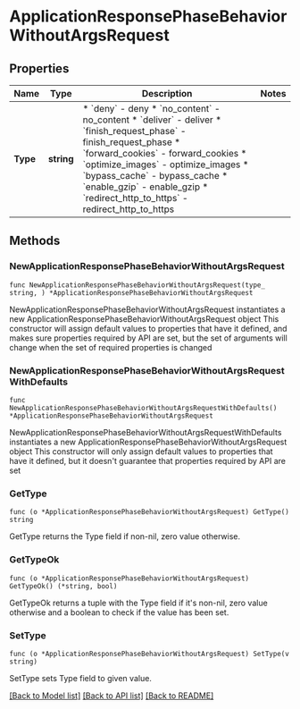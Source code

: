 # ApplicationResponsePhaseBehaviorWithoutArgsRequest

## Properties

Name | Type | Description | Notes
------------ | ------------- | ------------- | -------------
**Type** | **string** | * &#x60;deny&#x60; - deny * &#x60;no_content&#x60; - no_content * &#x60;deliver&#x60; - deliver * &#x60;finish_request_phase&#x60; - finish_request_phase * &#x60;forward_cookies&#x60; - forward_cookies * &#x60;optimize_images&#x60; - optimize_images * &#x60;bypass_cache&#x60; - bypass_cache * &#x60;enable_gzip&#x60; - enable_gzip * &#x60;redirect_http_to_https&#x60; - redirect_http_to_https | 

## Methods

### NewApplicationResponsePhaseBehaviorWithoutArgsRequest

`func NewApplicationResponsePhaseBehaviorWithoutArgsRequest(type_ string, ) *ApplicationResponsePhaseBehaviorWithoutArgsRequest`

NewApplicationResponsePhaseBehaviorWithoutArgsRequest instantiates a new ApplicationResponsePhaseBehaviorWithoutArgsRequest object
This constructor will assign default values to properties that have it defined,
and makes sure properties required by API are set, but the set of arguments
will change when the set of required properties is changed

### NewApplicationResponsePhaseBehaviorWithoutArgsRequestWithDefaults

`func NewApplicationResponsePhaseBehaviorWithoutArgsRequestWithDefaults() *ApplicationResponsePhaseBehaviorWithoutArgsRequest`

NewApplicationResponsePhaseBehaviorWithoutArgsRequestWithDefaults instantiates a new ApplicationResponsePhaseBehaviorWithoutArgsRequest object
This constructor will only assign default values to properties that have it defined,
but it doesn't guarantee that properties required by API are set

### GetType

`func (o *ApplicationResponsePhaseBehaviorWithoutArgsRequest) GetType() string`

GetType returns the Type field if non-nil, zero value otherwise.

### GetTypeOk

`func (o *ApplicationResponsePhaseBehaviorWithoutArgsRequest) GetTypeOk() (*string, bool)`

GetTypeOk returns a tuple with the Type field if it's non-nil, zero value otherwise
and a boolean to check if the value has been set.

### SetType

`func (o *ApplicationResponsePhaseBehaviorWithoutArgsRequest) SetType(v string)`

SetType sets Type field to given value.



[[Back to Model list]](../README.md#documentation-for-models) [[Back to API list]](../README.md#documentation-for-api-endpoints) [[Back to README]](../README.md)


